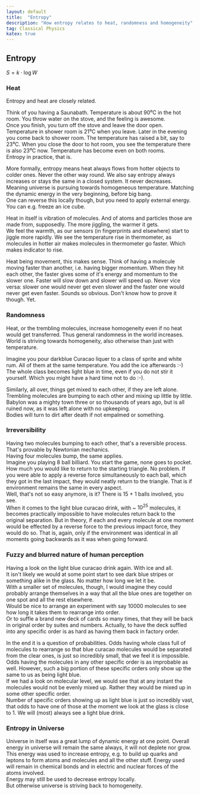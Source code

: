 ```yaml
---
layout: default
title:  "Entropy"
description: "How entropy relates to heat, randomness and homogeneity"
tag: Classical Physics
katex: true
---
```


## Entropy

$S=k \cdot  \log{W}$

### Heat
Entropy and heat are closely related.  
 
Think of you having a Saunabath. Temperature is about 90⁰C in the hot room. You throw water on the stove, and the feeling is awesome.  
Once you finish, you turn off the stove and leave the door open. Temperature in shower room is 21⁰C when you leave. Later in the evening you come back to shower room. The temperature has raised a bit, say to 23⁰C. When you close the door to hot room, you see the temperature there is also 23⁰C now. Temperature has become even on both rooms.  
Entropy in practice, that is. 

More formally, entropy means heat always flows from hotter objects to colder ones. Never the other way round. We also say entropy always increases or stays the same in a closed system. It never decreases.  
Meaning universe is pursuing towards homogeneous temperature. Matching the dynamic energy in the very beginning, before big bang.  
One can reverse this locally though, but you need to apply external energy. You can e.g. freeze an ice cube. 

Heat in itself is vibration of molecules. And of atoms and particles those are made from, supposedly. The more jiggling, the warmer it gets.  
We feel the warmth, as our sensors (in fingerprints and elsewhere) start to jiggle more rapidly. We see the temperature rise in thermometer, as molecules in hotter air makes molecules in thermometer go faster. Which makes indicator to rise.

Heat being movement, this makes sense. Think of having a molecule moving faster than another, i.e. having bigger momentum. When they hit each other, the faster gives some of it's energy and momentum to the slower one. Faster will slow down and slower will speed up.  Never vice versa: slower one would never get even slower and the faster one would never get even faster. Sounds so obvious. Don't know how to prove it though. Yet.

### Randomness
Heat, or the trembling molecules, increase homogeneity even if no heat would get transferred. Thus general randomness in the world increases. World is striving towards homogeneity, also otherwise than just with temperature.

Imagine you pour darkblue Curacao liquer to a class of sprite and white rum. All of them at the same temperature. You add the ice afterwards :-)  
The whole class becomes light blue in time, even if you do not stir it yourself. Which you might have a hard time not to do :-).

Similarly, all over, things get mixed to each other, if they are left alone. Trembling molecules are bumping to each other and mixing up little by little.  
Babylon was a mighty town three or so thousands of years ago, but is all ruined now, as it was left alone with no upkeeping.  
Bodies will turn to dirt after death if not empalmed or something.  

### Irreversibility
Having two molecules bumping to each other, that's a reversible process. That's provable by Newtonian mechanics.  
Having four molecules bump, the same applies.  
Imagine you playing 8 ball billiard. You start the game, none goes to pocket. How much you would like to return to the starting triangle. No problem. If you were able to apply a reverse force simultaneously to each ball, which they got in the last impact, they would neatly return to the triangle. That is if environment remains the same in every aspect.  
Well, that's not so easy anymore, is it? There is 15 + 1 balls involved, you see.  
When it comes to the light blue curacao drink, with ~ $10^{25}$ molecules, it becomes practically impossible to have molecules return back to the original separation. But in theory, if each and every molecule at one moment would be effected by a reverse force to the previous impact force, they would do so. That is, again, only if the environment was identical in all moments going backwards as it was when going forward.

### Fuzzy and blurred nature of human perception
Having a look on the light blue curacao drink again. With ice and all.  
It isn't likely we would at some point start to see dark blue stripes or something alike in the glass. No matter how long we let it be.  
With a smaller set of molecules, though, I would imagine they could probably arrange themselves in a way that all the blue ones are together on one spot and all the rest elsewhere.   
Would be nice to arrange an experiment with say 10000 molecules to see how long it takes them to rearrange into order.  
Or to suffle a brand new deck of cards so many times, that they will be back in original order by suites and numbers. Actually, to have the deck suffled into any specific order is as hard as having them back in factory order.  

In the end it is a question of probabilities. Odds having whole class full of molecules to rearrange so that blue curacao molecules would be separated from the clear ones, is just so incredibly small, that we feel it is impossible.  
Odds having the molecules in any other specific order is as improbable as well. However, such a big portion of these specific orders only show up the same to us as being light blue.  
If we had a look on molecular level, we would see that at any instant the molecules would not be evenly mixed up. Rather they would be mixed up in some other specific order.  
Number of specific orders showing up as light blue is just so incredibly vast, that odds to have one of those at the moment we look at the glass is close to 1. We will (most) always see a light blue drink.


### Entropy in Universe 
Universe in itself was a great lump of dynamic energy at one point. Overall energy in universe will remain the same always, it will not deplete nor grow.  
This energy was used to increase entropy, e.g. to build up quarks and leptons to form atoms and molecules and all the other stuff. Energy used will remain in chemical bonds and in electric and nuclear forces of the atoms involved.  
Energy may still be used to decrease entropy locally.  
But otherwise universe is striving back to homogeneity.



